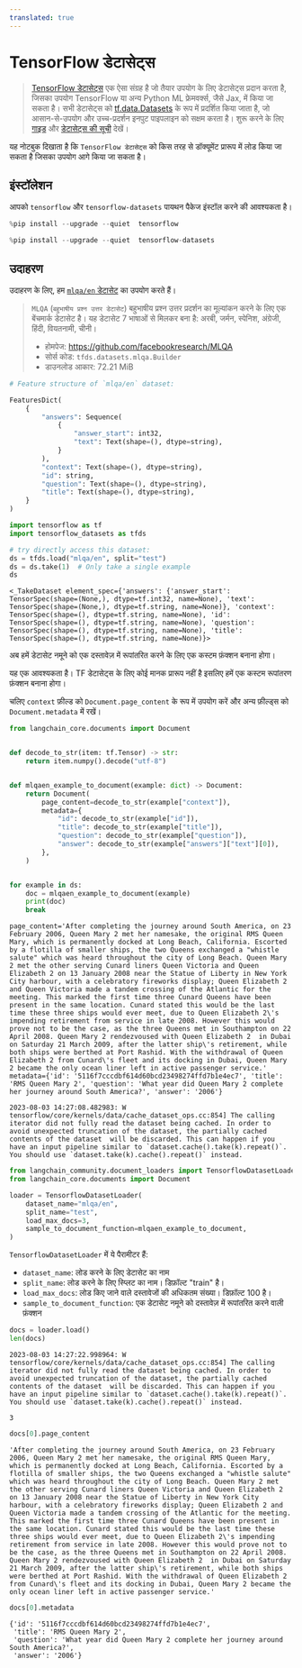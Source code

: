 ```yaml
---
translated: true
---
```


# TensorFlow डेटासेट्स

>[TensorFlow डेटासेट्स](https://www.tensorflow.org/datasets) एक ऐसा संग्रह है जो तैयार उपयोग के लिए डेटासेट्स प्रदान करता है, जिसका उपयोग TensorFlow या अन्य Python ML फ्रेमवर्क्स, जैसे Jax, में किया जा सकता है। सभी डेटासेट्स को [tf.data.Datasets](https://www.tensorflow.org/api_docs/python/tf/data/Dataset) के रूप में प्रदर्शित किया जाता है, जो आसान-से-उपयोग और उच्च-प्रदर्शन इनपुट पाइपलाइन को सक्षम करता है। शुरू करने के लिए [गाइड](https://www.tensorflow.org/datasets/overview) और [डेटासेट्स की सूची](https://www.tensorflow.org/datasets/catalog/overview#all_datasets) देखें।

यह नोटबुक दिखाता है कि `TensorFlow डेटासेट्स` को किस तरह से डॉक्यूमेंट प्रारूप में लोड किया जा सकता है जिसका उपयोग आगे किया जा सकता है।

## इंस्टॉलेशन

आपको `tensorflow` और `tensorflow-datasets` पायथन पैकेज इंस्टॉल करने की आवश्यकता है।

```python
%pip install --upgrade --quiet  tensorflow
```

```python
%pip install --upgrade --quiet  tensorflow-datasets
```

## उदाहरण

उदाहरण के लिए, हम [`mlqa/en` डेटासेट](https://www.tensorflow.org/datasets/catalog/mlqa#mlqaen) का उपयोग करते हैं।

>`MLQA` (`बहुभाषीय प्रश्न उत्तर डेटासेट`) बहुभाषीय प्रश्न उत्तर प्रदर्शन का मूल्यांकन करने के लिए एक बेंचमार्क डेटासेट है। यह डेटासेट 7 भाषाओं से मिलकर बना है: अरबी, जर्मन, स्पेनिश, अंग्रेजी, हिंदी, वियतनामी, चीनी।
>
>- होमपेज: https://github.com/facebookresearch/MLQA
>- सोर्स कोड: `tfds.datasets.mlqa.Builder`
>- डाउनलोड आकार: 72.21 MiB

```python
# Feature structure of `mlqa/en` dataset:

FeaturesDict(
    {
        "answers": Sequence(
            {
                "answer_start": int32,
                "text": Text(shape=(), dtype=string),
            }
        ),
        "context": Text(shape=(), dtype=string),
        "id": string,
        "question": Text(shape=(), dtype=string),
        "title": Text(shape=(), dtype=string),
    }
)
```

```python
import tensorflow as tf
import tensorflow_datasets as tfds
```

```python
# try directly access this dataset:
ds = tfds.load("mlqa/en", split="test")
ds = ds.take(1)  # Only take a single example
ds
```

```output
<_TakeDataset element_spec={'answers': {'answer_start': TensorSpec(shape=(None,), dtype=tf.int32, name=None), 'text': TensorSpec(shape=(None,), dtype=tf.string, name=None)}, 'context': TensorSpec(shape=(), dtype=tf.string, name=None), 'id': TensorSpec(shape=(), dtype=tf.string, name=None), 'question': TensorSpec(shape=(), dtype=tf.string, name=None), 'title': TensorSpec(shape=(), dtype=tf.string, name=None)}>
```

अब हमें डेटासेट नमूने को एक दस्तावेज़ में रूपांतरित करने के लिए एक कस्टम फ़ंक्शन बनाना होगा।

यह एक आवश्यकता है। TF डेटासेट्स के लिए कोई मानक प्रारूप नहीं है इसलिए हमें एक कस्टम रूपांतरण फ़ंक्शन बनाना होगा।

चलिए `context` फ़ील्ड को `Document.page_content` के रूप में उपयोग करें और अन्य फ़ील्ड्स को `Document.metadata` में रखें।

```python
from langchain_core.documents import Document


def decode_to_str(item: tf.Tensor) -> str:
    return item.numpy().decode("utf-8")


def mlqaen_example_to_document(example: dict) -> Document:
    return Document(
        page_content=decode_to_str(example["context"]),
        metadata={
            "id": decode_to_str(example["id"]),
            "title": decode_to_str(example["title"]),
            "question": decode_to_str(example["question"]),
            "answer": decode_to_str(example["answers"]["text"][0]),
        },
    )


for example in ds:
    doc = mlqaen_example_to_document(example)
    print(doc)
    break
```

```output
page_content='After completing the journey around South America, on 23 February 2006, Queen Mary 2 met her namesake, the original RMS Queen Mary, which is permanently docked at Long Beach, California. Escorted by a flotilla of smaller ships, the two Queens exchanged a "whistle salute" which was heard throughout the city of Long Beach. Queen Mary 2 met the other serving Cunard liners Queen Victoria and Queen Elizabeth 2 on 13 January 2008 near the Statue of Liberty in New York City harbour, with a celebratory fireworks display; Queen Elizabeth 2 and Queen Victoria made a tandem crossing of the Atlantic for the meeting. This marked the first time three Cunard Queens have been present in the same location. Cunard stated this would be the last time these three ships would ever meet, due to Queen Elizabeth 2\'s impending retirement from service in late 2008. However this would prove not to be the case, as the three Queens met in Southampton on 22 April 2008. Queen Mary 2 rendezvoused with Queen Elizabeth 2  in Dubai on Saturday 21 March 2009, after the latter ship\'s retirement, while both ships were berthed at Port Rashid. With the withdrawal of Queen Elizabeth 2 from Cunard\'s fleet and its docking in Dubai, Queen Mary 2 became the only ocean liner left in active passenger service.' metadata={'id': '5116f7cccdbf614d60bcd23498274ffd7b1e4ec7', 'title': 'RMS Queen Mary 2', 'question': 'What year did Queen Mary 2 complete her journey around South America?', 'answer': '2006'}

2023-08-03 14:27:08.482983: W tensorflow/core/kernels/data/cache_dataset_ops.cc:854] The calling iterator did not fully read the dataset being cached. In order to avoid unexpected truncation of the dataset, the partially cached contents of the dataset  will be discarded. This can happen if you have an input pipeline similar to `dataset.cache().take(k).repeat()`. You should use `dataset.take(k).cache().repeat()` instead.
```

```python
from langchain_community.document_loaders import TensorflowDatasetLoader
from langchain_core.documents import Document

loader = TensorflowDatasetLoader(
    dataset_name="mlqa/en",
    split_name="test",
    load_max_docs=3,
    sample_to_document_function=mlqaen_example_to_document,
)
```

`TensorflowDatasetLoader` में ये पैरामीटर हैं:
- `dataset_name`: लोड करने के लिए डेटासेट का नाम
- `split_name`: लोड करने के लिए स्प्लिट का नाम। डिफ़ॉल्ट "train" है।
- `load_max_docs`: लोड किए जाने वाले दस्तावेजों की अधिकतम संख्या। डिफ़ॉल्ट 100 है।
- `sample_to_document_function`: एक डेटासेट नमूने को दस्तावेज़ में रूपांतरित करने वाली फ़ंक्शन

```python
docs = loader.load()
len(docs)
```

```output
2023-08-03 14:27:22.998964: W tensorflow/core/kernels/data/cache_dataset_ops.cc:854] The calling iterator did not fully read the dataset being cached. In order to avoid unexpected truncation of the dataset, the partially cached contents of the dataset  will be discarded. This can happen if you have an input pipeline similar to `dataset.cache().take(k).repeat()`. You should use `dataset.take(k).cache().repeat()` instead.
```

```output
3
```

```python
docs[0].page_content
```

```output
'After completing the journey around South America, on 23 February 2006, Queen Mary 2 met her namesake, the original RMS Queen Mary, which is permanently docked at Long Beach, California. Escorted by a flotilla of smaller ships, the two Queens exchanged a "whistle salute" which was heard throughout the city of Long Beach. Queen Mary 2 met the other serving Cunard liners Queen Victoria and Queen Elizabeth 2 on 13 January 2008 near the Statue of Liberty in New York City harbour, with a celebratory fireworks display; Queen Elizabeth 2 and Queen Victoria made a tandem crossing of the Atlantic for the meeting. This marked the first time three Cunard Queens have been present in the same location. Cunard stated this would be the last time these three ships would ever meet, due to Queen Elizabeth 2\'s impending retirement from service in late 2008. However this would prove not to be the case, as the three Queens met in Southampton on 22 April 2008. Queen Mary 2 rendezvoused with Queen Elizabeth 2  in Dubai on Saturday 21 March 2009, after the latter ship\'s retirement, while both ships were berthed at Port Rashid. With the withdrawal of Queen Elizabeth 2 from Cunard\'s fleet and its docking in Dubai, Queen Mary 2 became the only ocean liner left in active passenger service.'
```

```python
docs[0].metadata
```

```output
{'id': '5116f7cccdbf614d60bcd23498274ffd7b1e4ec7',
 'title': 'RMS Queen Mary 2',
 'question': 'What year did Queen Mary 2 complete her journey around South America?',
 'answer': '2006'}
```
